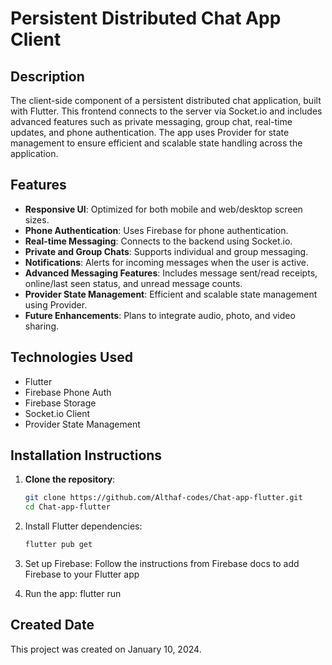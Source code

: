 # Persistent Distributed Chat App Client

## Description
The client-side component of a persistent distributed chat application, built with Flutter. This frontend connects to the server via Socket.io and includes advanced features such as private messaging, group chat, real-time updates, and phone authentication. The app uses Provider for state management to ensure efficient and scalable state handling across the application.

## Features
- **Responsive UI**: Optimized for both mobile and web/desktop screen sizes.
- **Phone Authentication**: Uses Firebase for phone authentication.
- **Real-time Messaging**: Connects to the backend using Socket.io.
- **Private and Group Chats**: Supports individual and group messaging.
- **Notifications**: Alerts for incoming messages when the user is active.
- **Advanced Messaging Features**: Includes message sent/read receipts, online/last seen status, and unread message counts.
- **Provider State Management**: Efficient and scalable state management using Provider.
- **Future Enhancements**: Plans to integrate audio, photo, and video sharing.

## Technologies Used
- Flutter
- Firebase Phone Auth
- Firebase Storage
- Socket.io Client
- Provider State Management

## Installation Instructions

1. **Clone the repository**:
   ```sh
   git clone https://github.com/Althaf-codes/Chat-app-flutter.git
   cd Chat-app-flutter

2. Install Flutter dependencies:
   ```sh
   flutter pub get

3. Set up Firebase:
   Follow the instructions from Firebase docs to add Firebase to your Flutter app

4. Run the app:
   flutter run

## Created Date
This project was created on January 10, 2024.
